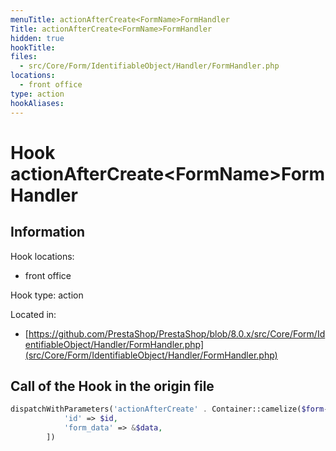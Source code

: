```yaml
---
menuTitle: actionAfterCreate<FormName>FormHandler
Title: actionAfterCreate<FormName>FormHandler
hidden: true
hookTitle: 
files:
  - src/Core/Form/IdentifiableObject/Handler/FormHandler.php
locations:
  - front office
type: action
hookAliases:
---
```


# Hook actionAfterCreate&lt;FormName>FormHandler

## Information

Hook locations: 
  - front office

Hook type: action

Located in: 
  - [https://github.com/PrestaShop/PrestaShop/blob/8.0.x/src/Core/Form/IdentifiableObject/Handler/FormHandler.php](src/Core/Form/IdentifiableObject/Handler/FormHandler.php)

## Call of the Hook in the origin file

```php
dispatchWithParameters('actionAfterCreate' . Container::camelize($form->getName()) . 'FormHandler', [
            'id' => $id,
            'form_data' => &$data,
        ])
```